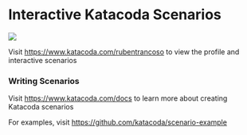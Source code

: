 # Interactive Katacoda Scenarios

[![](http://shields.katacoda.com/katacoda/rubentrancoso/count.svg)](https://www.katacoda.com/rubentrancoso "Get your profile on Katacoda.com")

Visit https://www.katacoda.com/rubentrancoso to view the profile and interactive scenarios

### Writing Scenarios
Visit https://www.katacoda.com/docs to learn more about creating Katacoda scenarios

For examples, visit https://github.com/katacoda/scenario-example
